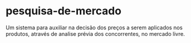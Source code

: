 # pesquisa-de-mercado
Um sistema para auxiliar na decisão dos preços a serem aplicados nos produtos, através de analise prévia dos concorrentes, no mercado livre.
